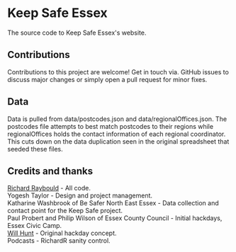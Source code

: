 # Keep Safe Essex
The source code to Keep Safe Essex's website.

## Contributions
Contributions to this project are welcome! Get in touch via. GitHub issues to discuss major changes or simply open a pull request for minor fixes.

## Data
Data is pulled from data/postcodes.json and data/regionalOffices.json. The postcodes file attempts to best match postcodes to their regions while regionalOffices holds the contact information of each regional coordinator. This cuts down on the data duplication seen in the original spreadsheet that seeded these files.

## Credits and thanks
[Richard Raybould](https://github.com/NekomimiScience) - All code.  
Yogesh Taylor - Design and project management.  
Katharine Washbrook of Be Safer North East Essex - Data collection and contact point for the Keep Safe project.  
Paul Probert and Philip Wilson of Essex County Council - Initial hackdays, Essex Civic Camp.  
[Will Hunt](https://github.com/Half-Shot) - Original hackday concept.  
Podcasts - RichardR sanity control.  
